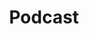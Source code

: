 ---
title: Podcast
layout: blocks
page_sections:
- template: navigation-header #-w-button
  block: header-1
  logo: "/uploads/hist1blogo.jpg" 
  navigation:
  - link: "/"
    link_text: Home
  - link: "/covid.html" 
    link_text: COVID-19
  - link: "/plague.html"
    link_text: The Black Plague
  - link: "/podcast.html"
    link_text: Podcast
  - link: "/team.html"
    link_text: Team
- template: 1-column-text
  block: one-column-1
  headline: Summer 2020 History 1B 
  content: <iframe width="100%" height="400" scrolling="no" frameborder="no" allow="autoplay" src="https://w.soundcloud.com/player/?url=https%3A//api.soundcloud.com/tracks/886532677&color=%23946864&auto_play=false&hide_related=false&show_comments=true&show_user=true&show_reposts=false&show_teaser=true&visual=true"></iframe><div style="font-size:10px; color:#cccccc; line-break:anywhere; word-break:normal; overflow:hidden;white-space:nowrap; text-overflow:ellipsis; font-family:Interstate,Lucida Grande,Lucida Sans Unicode,Lucida Sans,Garuda,Verdana,Tahoma,sans-serif;font-weight:100;"><a href="https://soundcloud.com/user-949680884" title="Freddychu" target="_blank" style="color:#cccccc; text-decoration:none;">Freddychu</a> · <a href="https://soundcloud.com/user-949680884/covid-19-and-the-black-death-podcast" title="Covid-19 and the Black Death Podcast" target="_blank" style="color:#cccccc; text-decoration:none;">Covid-19 and the Black Death Podcast</a></div>
- template: detail-content
  block: one-column-1
  headline: Covid-19 and the Black Death by Sydney Collyns
  content: In this episode, host Sydney Collyns examines the causes and effects of the fourteenth century Black Death, and then juxtaposes it with the current pandemic testing humanity, Covid-19. Striking similarities are revealed in terms of the catalysts, quarantine strategies, and scapegoating of both public health crises. Sydney ends with a discussion on the significant long-term improvements of Western civilization due to the plague, and offers some insights about what the social, political, and economic impacts of the coronavirus will be.
---